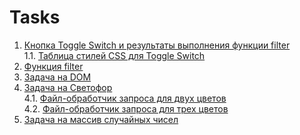 # Tasks

1. [Кнопка Toggle Switch и результаты выполнения функции filter](https://github.com/amig03/Tasks/blob/master/toggle%26filter.html)<br />
1.1. [Таблица стилей CSS для Toggle Switch](https://github.com/amig03/Tasks/blob/master/toggle.css)
2. [Функция filter](https://github.com/amig03/Tasks/blob/master/filter.js)
3. [Задача на DOM](https://github.com/amig03/Tasks/blob/master/DOM.html)
4. [Задача на Светофор](https://github.com/amig03/Tasks/blob/master/lights.html)<br />
4.1. [Файл-обработчик запроса для двух цветов](https://github.com/amig03/Tasks/blob/master/get_color_two.php)<br />
4.2. [Файл-обработчик запроса для трех цветов](https://github.com/amig03/Tasks/blob/master/get_color_three.php)<br />
5. [Задача на массив случайных чисел](https://github.com/amig03/Tasks/blob/master/random.php)
